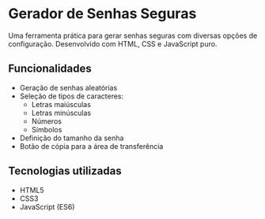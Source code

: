 # Gerador de Senhas Seguras

Uma ferramenta prática para gerar senhas seguras com diversas opções de configuração. Desenvolvido com HTML, CSS e JavaScript puro.

## Funcionalidades

- Geração de senhas aleatórias
- Seleção de tipos de caracteres:
  - Letras maiúsculas
  - Letras minúsculas
  - Números
  - Símbolos
- Definição do tamanho da senha
- Botão de cópia para a área de transferência

## Tecnologias utilizadas

- HTML5
- CSS3
- JavaScript (ES6)
